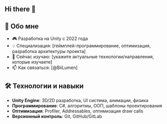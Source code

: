 ## Hi there 👋

## 🚀 Обо мне
- 🎮 Разработка на Unity с 2022 года
- 💡 Специализация: [геймплей-программирование, оптимизация, разработка архитектуры проекта]
- 🌱 Сейчас изучаю: [укажите актуальные технологии/направления, которые изучаете]
- 📫 Как связаться: [@BiiLumen]

## 🛠 Технологии и навыки
- **Unity Engine**: 3D/2D разработка, UI система, анимации, физика
- **Программирование**: C#, алгоритмы, ООП, шаблоны проектирования
- **Оптимизация**: Profiler, Addressables, оптимизация draw calls
- **Версионный контроль**: Git, GitHub/GitLab
